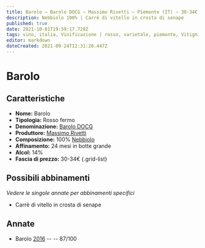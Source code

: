 ```yaml
---
title: Barolo – Barolo DOCG – Massimo Rivetti – Piemonte (IT) – 30-34€ – 3★
description: Nebbiolo 100% | Carrè di vitello in crosta di senape
published: true
date: 2021-10-01T19:59:17.728Z
tags: vino, italia, Vinificazione | rosso, varietale, piemonte, Vitigni | Nebbiolo, Valutazioni | 3 stelle, carre di vitello in crosta di senape, Prezzi | 30-34€
editor: markdown
dateCreated: 2021-09-24T12:31:20.447Z
---
```


 # Barolo

## Caratteristiche
- **Nome:** Barolo
- **Tipologia:** Rosso fermo
- **Denominazione:** [Barolo DOCG](/denominazioni/Italia/Piemonte/DOCG/Barolo)
- **Produttore:** [Massimo Rivetti](/produttori/Italia/Piemonte/Massimo-Rivetti)
- **Composizione:** 100% [Nebbiolo](/vitigni/Italia/bacca-nera/nebbiolo)
- **Affinamento:** 24 mesi in botte grande
- **Alcol:** 14%
- **Fascia di prezzo:** 30-34€
{.grid-list}



## Possibili abbinamenti
*Vedere le singole annate per abbinamenti specifici*

- Carrè di vitello in crosta di senape

## Annate
- Barolo [2016](vini/Italia/Piemonte/Massimo-Rivetti/Barolo/2016) -- <span class="star-3"></span> -- 87/100